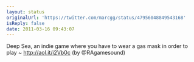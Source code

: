 ```yaml
---
layout: status
originalUrl: 'https://twitter.com/marcgg/status/47956048849543168'
isReply: false
date: 2011-03-16 09:43:07
---
```


Deep Sea, an indie game where you have to wear a gas mask in order to play ~ http://aol.it/i2Vb0c (by @RAgamesound)
